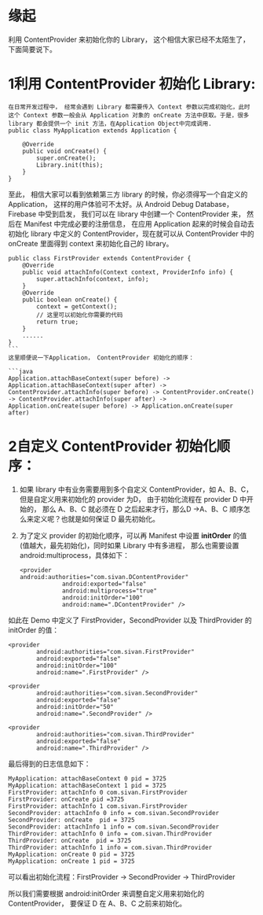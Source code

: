 # 缘起

利用 ContentProvider 来初始化你的 Library， 这个相信大家已经不太陌生了，下面简要说下。

# 1利用 ContentProvider 初始化 Library:

```
在日常开发过程中， 经常会遇到 Library 都需要传入 Context 参数以完成初始化，此时这个 Context 参数一般会从 Application 对象的 onCreate 方法中获取。于是，很多 library 都会提供一个 init 方法，在Application Object中完成调用.
public class MyApplication extends Application {

    @Override
    public void onCreate() {
        super.onCreate();
        Library.init(this);
    }
}
```

至此， 相信大家可以看到依赖第三方 library 的时候，你必须得写一个自定义的 Application， 这样的用户体验可不太好。从 Android Debug Database， Firebase 中受到启发， 我们可以在 library 中创建一个 ContentProvider 来， 然后在 Manifest 中完成必要的注册信息， 在应用 Application 起来的时候会自动去初始化 library 中定义的 ContentProvider，现在就可以从 ContentProvider 中的 onCreate 里面得到 context 来初始化自己的 library。

```
public class FirstProvider extends ContentProvider {
    @Override
    public void attachInfo(Context context, ProviderInfo info) {
        super.attachInfo(context, info);
    }
    @Override
    public boolean onCreate() {
        context = getContext();
        // 这里可以初始化你需要的代码
        return true;
    }
    ......
}
​``` 
这里顺便说一下Application， ContentProvider 初始化的顺序：

​```java
Application.attachBaseContext(super before) -> Application.attachBaseContext(super after) -> ContentProvider.attachInfo(super before) -> ContentProvider.onCreate() -> ContentProvider.attachInfo(super after) -> Application.onCreate(super before) -> Application.onCreate(super after)
```

# 2自定义 ContentProvider 初始化顺序：

1. 如果 library 中有业务需要用到多个自定义 ContentProvider，如 A、B、C， 但是自定义用来初始化的 provider 为D， 由于初始化流程在 provider D 中开始的， 那么 A、B、C 就必须在 D 之后起来才行，那么D ->A、B、C 顺序怎么来定义呢？也就是如何保证 D 最先初始化。

2. 为了定义 provider 的初始化顺序，可以再 Manifest 中设置 **initOrder** 的值(值越大，最先初始化)，同时如果 Library 中有多进程， 那么也需要设置 android:multiprocess，具体如下：

   ```
   <provider
   android:authorities="com.sivan.DContentProvider"
               android:exported="false"
               android:multiprocess="true"
               android:initOrder="100"
               android:name=".DContentProvider" />
   ```

如此在 Demo 中定义了 FirstProvider，SecondProvider 以及 ThirdProvider 的 initOrder 的值：

```
<provider
        android:authorities="com.sivan.FirstProvider"
        android:exported="false"
        android:initOrder="100"
        android:name=".FirstProvider" />

<provider
        android:authorities="com.sivan.SecondProvider"
        android:exported="false"
        android:initOrder="50"
        android:name=".SecondProvider" />

<provider
        android:authorities="com.sivan.ThirdProvider"
        android:exported="false"
        android:name=".ThirdProvider" />
```

最后得到的日志信息如下：

```
MyApplication: attachBaseContext 0 pid = 3725
MyApplication: attachBaseContext 1 pid = 3725
FirstProvider: attachInfo 0 com.sivan.FirstProvider
FirstProvider: onCreate pid =3725
FirstProvider: attachInfo 1 com.sivan.FirstProvider
SecondProvider: attachInfo 0 info = com.sivan.SecondProvider
SecondProvider: onCreate  pid = 3725
SecondProvider: attachInfo 1 info = com.sivan.SecondProvider
ThirdProvider: attachInfo 0 info = com.sivan.ThirdProvider
ThirdProvider: onCreate  pid = 3725
ThirdProvider: attachInfo 1 info = com.sivan.ThirdProvider
MyApplication: onCreate 0 pid = 3725
MyApplication: onCreate 1 pid = 3725
```



可以看出初始化流程：FirstProvider -> SecondProvider -> ThirdProvider

所以我们需要根据 android:initOrder 来调整自定义用来初始化的 ContentProvider， 要保证 D 在 A、B、C 之前来初始化。